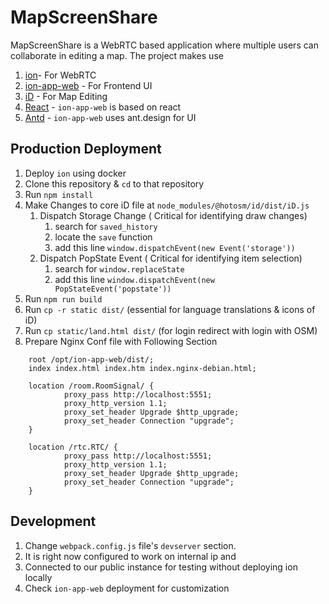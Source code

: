 # MapScreenShare

MapScreenShare is a WebRTC based  application where multiple users can collaborate in editing a map. The project makes use 

1. [ion](https://github.com/pion/ion)- For WebRTC 
2. [ion-app-web](https://github.com/pion/ion-app-weba) - For Frontend UI
3. [iD](https://github.com/openstreetmap/iD) - For Map Editing
4. [React](https://github.com/facebook/react) - `ion-app-web` is based on react 
5. [Antd](https://ant.design/) - `ion-app-web` uses ant.design for UI


## Production Deployment

1. Deploy `ion` using docker
2. Clone this repository & `cd` to that repository
3. Run `npm install`
4. Make Changes to core iD file at `node_modules/@hotosm/id/dist/iD.js`
    1. Dispatch Storage Change ( Critical for identifying draw changes)
        1. search for `saved_history`
        2. locate the `save` function
        3. add this line `window.dispatchEvent(new Event('storage'))`
    2. Dispatch PopState Event ( Critical for identifying item selection)
        1. search for `window.replaceState`
        2. add this line `window.dispatchEvent(new PopStateEvent('popstate'))`
4. Run `npm run build`
5. Run `cp -r static dist/` (essential for language translations & icons of iD)
6. Run `cp static/land.html dist/` (for login redirect with login with OSM)
8. Prepare Nginx Conf file with Following Section
```
    root /opt/ion-app-web/dist/;
    index index.html index.htm index.nginx-debian.html;

    location /room.RoomSignal/ {
            proxy_pass http://localhost:5551;
            proxy_http_version 1.1;
            proxy_set_header Upgrade $http_upgrade;
            proxy_set_header Connection "upgrade";
    }

    location /rtc.RTC/ {
            proxy_pass http://localhost:5551;
            proxy_http_version 1.1;
            proxy_set_header Upgrade $http_upgrade;
            proxy_set_header Connection "upgrade";
    }
```

## Development

1. Change `webpack.config.js` file's `devserver` section.
2. It is right now configured to work on internal ip and
3. Connected to our public instance for testing without deploying ion locally
4. Check `ion-app-web` deployment for customization 


